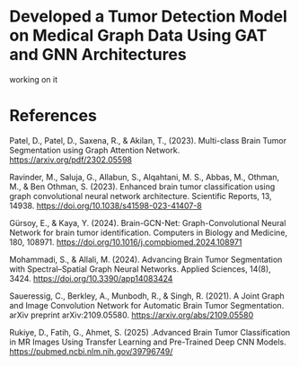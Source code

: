 # Developed a Tumor Detection Model on Medical Graph Data Using GAT and GNN Architectures


working on it



# References 
Patel, D., Patel, D., Saxena, R., & Akilan, T.,  (2023). Multi-class Brain Tumor Segmentation using Graph Attention Network. https://arxiv.org/pdf/2302.05598

Ravinder, M., Saluja, G., Allabun, S., Alqahtani, M. S., Abbas, M., Othman, M., & Ben Othman, S. (2023). Enhanced brain tumor classification using graph convolutional neural network architecture. Scientific Reports, 13, 14938. https://doi.org/10.1038/s41598-023-41407-8 

Gürsoy, E., & Kaya, Y. (2024). Brain-GCN-Net: Graph-Convolutional Neural Network for brain tumor identification. Computers in Biology and Medicine, 180, 108971. https://doi.org/10.1016/j.compbiomed.2024.108971 

Mohammadi, S., & Allali, M. (2024). Advancing Brain Tumor Segmentation with Spectral–Spatial Graph Neural Networks. Applied Sciences, 14(8), 3424. https://doi.org/10.3390/app14083424 

Saueressig, C., Berkley, A., Munbodh, R., & Singh, R. (2021). A Joint Graph and Image Convolution Network for Automatic Brain Tumor Segmentation. arXiv preprint arXiv:2109.05580. https://arxiv.org/abs/2109.05580

Rukiye, D., Fatih, G., Ahmet, S. (2025) .Advanced Brain Tumor Classification in MR Images Using
 Transfer Learning and Pre-Trained Deep CNN Models. https://pubmed.ncbi.nlm.nih.gov/39796749/

